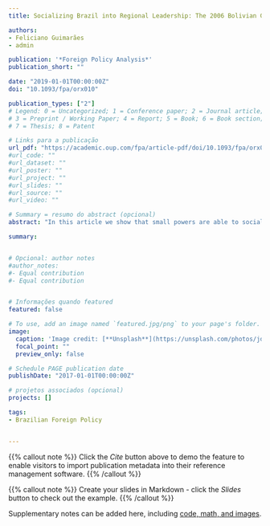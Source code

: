 ```yaml
---
title: Socializing Brazil into Regional Leadership: The 2006 Bolivian Gas Crisis and the Role of Small Powers in Promoting Master Roles Transitions

authors:
- Feliciano Guimarães
- admin

publication: '*Foreign Policy Analysis*'
publication_short: ""

date: "2019-01-01T00:00:00Z"
doi: "10.1093/fpa/orx010"

publication_types: ["2"]
# Legend: 0 = Uncategorized; 1 = Conference paper; 2 = Journal article;
# 3 = Preprint / Working Paper; 4 = Report; 5 = Book; 6 = Book section;
# 7 = Thesis; 8 = Patent

# Links para a publicação
url_pdf: "https://academic.oup.com/fpa/article-pdf/doi/10.1093/fpa/orx010/27192399/orx010.pdf"
#url_code: ""
#url_dataset: ""
#url_poster: ""
#url_project: ""
#url_slides: ""
#url_source: ""
#url_video: ""

# Summary = resumo do abstract (opcional)
abstract: "In this article we show that small powers are able to socialize regional leaders using altercasting strategies. The altercasting operates within the leader's role repertoire replacing the master role—natural leader—with a previously inactive role—regional paymaster. This process is only possible because altercasting empowers domestic oppositions and recalcitrant secondary powers against the leader's initial master role, which is perceived as inadequate or unfair, unbalancing the leader's decision-making process towards an entire master role remaking. Since the regional community is a projection of the regional leader's values and interests, altercasting represents an effective bottom-up strategy available for small powers to socialize regional leaders and change their local community. We propose a theory refinement on master role transitions based on a mechanism that incorporates altercasting, domestic …"

summary: 


# Opcional: author notes
#author_notes:
#- Equal contribution
#- Equal contribution


# Informações quando featured
featured: false

# To use, add an image named `featured.jpg/png` to your page's folder.
image:
  caption: 'Image credit: [**Unsplash**](https://unsplash.com/photos/jdD8gXaTZsc)'
  focal_point: ""
  preview_only: false

# Schedule PAGE publication date
publishDate: "2017-01-01T00:00:00Z"

# projetos associados (opcional)
projects: []

tags:
- Brazilian Foreign Policy


---
```


{{% callout note %}}
Click the *Cite* button above to demo the feature to enable visitors to import publication metadata into their reference management software.
{{% /callout %}}

{{% callout note %}}
Create your slides in Markdown - click the *Slides* button to check out the example.
{{% /callout %}}

Supplementary notes can be added here, including [code, math, and images](https://wowchemy.com/docs/writing-markdown-latex/).
